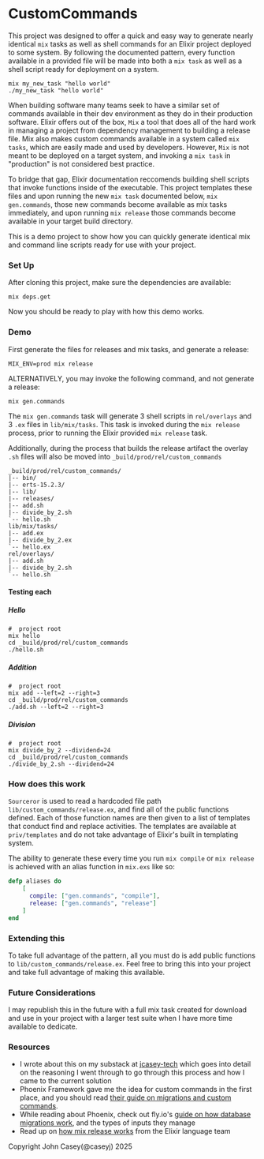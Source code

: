 # CustomCommands

This project was designed to offer a quick and easy way to generate nearly identical `mix` tasks as well as shell commands for an Elixir project deployed to some system. By following the documented pattern, every function available in a provided file will be made into both a `mix task` as well as a shell script ready for deployment on a system.

```shell
mix my_new_task "hello world"
./my_new_task "hello world"
```

When building software many teams seek to have a similar set of commands available in their dev environment as they do in their production software. Elixir offers out of the box, `Mix` a tool that does all of the hard work in managing a project from dependency management to building a release file. Mix also makes custom commands available in a system called `mix tasks`, which are easily made and used by developers. However, `Mix` is not meant to be deployed on a target system, and invoking a `mix task` in "production" is not considered best practice. 

To bridge that gap, Elixir documentation reccomends building shell scripts that invoke functions inside of the executable. This project templates these files and upon running the new `mix task` documented below, `mix gen.commands`, those new commands become available as mix tasks immediately, and upon running `mix release` those commands become available in your target build directory. 

This is a demo project to show how you can quickly generate identical mix and command line scripts ready for use with your project.

### Set Up

After cloning this project, make sure the dependencies are available:

```shell
mix deps.get
```

Now you should be ready to play with how this demo works. 

### Demo

First generate the files for releases and mix tasks, and generate a release:
```shell 
MIX_ENV=prod mix release
```
ALTERNATIVELY, you may invoke the following command, and not generate a release:
```shell
mix gen.commands
```

The `mix gen.commands` task will generate 3 shell scripts in `rel/overlays` and 3 `.ex` files in `lib/mix/tasks`. This task is invoked during the `mix release` process, prior to running the Elixir provided `mix release` task.

Additionally, during the process that builds the release artifact the overlay `.sh` files will also be moved into `_build/prod/rel/custom_commands`

```
_build/prod/rel/custom_commands/
|-- bin/
|-- erts-15.2.3/
|-- lib/
|-- releases/
|-- add.sh
|-- divide_by_2.sh
`-- hello.sh
lib/mix/tasks/
|-- add.ex
|-- divide_by_2.ex
`-- hello.ex
rel/overlays/
|-- add.sh
|-- divide_by_2.sh
`-- hello.sh
```

#### Testing each

##### Hello
```shell
#  project root
mix hello
cd _build/prod/rel/custom_commands
./hello.sh 
```
##### Addition
```shell
#  project root
mix add --left=2 --right=3
cd _build/prod/rel/custom_commands
./add.sh --left=2 --right=3
```
##### Division
```shell
#  project root
mix divide_by_2 --dividend=24
cd _build/prod/rel/custom_commands
./divide_by_2.sh --dividend=24
```
### How does this work
`Sourceror` is used to read a hardcoded file path `lib/custom_commands/release.ex`, and find all of the public functions defined. Each of those function names are then given to a list of templates that conduct find and replace activities. The templates are available at `priv/templates` and do not take advantage of Elixir's built in templating system. 

The ability to generate these every time you run `mix compile` or `mix release` is achieved with an alias function in `mix.exs` like so:
```elixir
defp aliases do
    [
      compile: ["gen.commands", "compile"],
      release: ["gen.commands", "release"]
    ]
end
```

### Extending this
To take full advantage of the pattern, all you must do is add public functions to `lib/custom_commands/release.ex`. Feel free to bring this into your project and take full advantage of making this available. 

### Future Considerations
I may republish this in the future with a full mix task created for download and use in your project with a larger test suite when I have more time available to dedicate. 

### Resources
- I wrote about this on my substack at [jcasey-tech](https://jcaseytech.substack.com/p/custom-commands-in-elixir) which goes into detail on the reasoning I went through to go through this process and how I came to the current solution
- Phoenix Framework gave me the idea for custom commands in the first place, and you should read [their guide on migrations and custom commands](https://hexdocs.pm/phoenix/releases.html#ecto-migrations-and-custom-commands).
- While reading about Phoenix, check out fly.io's [guide on how database migrations work](https://fly.io/phoenix-files/how-to-migrate-mix-release-projects/), and the types of inputs they manage
- Read up on [how mix release works](https://hexdocs.pm/mix/Mix.Tasks.Release.html) from the Elixir language team 

Copyright John Casey(@caseyj) 2025
